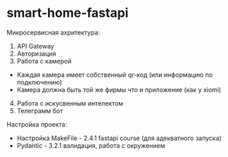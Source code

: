 # smart-home-fastapi

Микросервисная ахритектура:
1. API Gateway
2. Авторизация
3. Работа с камерой
  - Каждая камера имеет собственный qr-код (или информацию по подключению)
  - Камера должна быть той же фирмы что и приложение (как у xiomi)
4. Работа с искусвенным интелектом
5. Телеграмм бот

Настройка проекта:

- Настройка MakeFile - 2.4.1 fastapi course (для адекватного запуска)
- Pydantic - 3.2.1 валидация, работа с окружением
